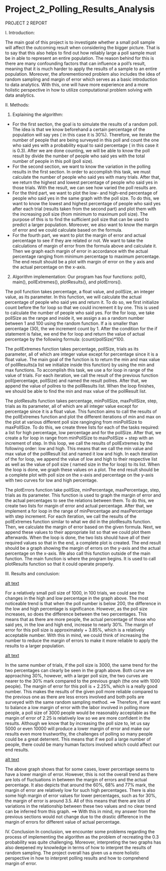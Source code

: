 # Project_2_Polling_Results_Analysis

PROJECT 2 REPORT

I. Introduction: 

The main goal of this project is to investigate whether a small poll sample will affect the outcoming result when considering the bigger picture. That is to say that this also helps to find out how reliably large a poll sample must be in able to represent an entire population. The reason behind for this is there are many confounding factors that can influence a poll’s result, meaning that it is much harder to apply the results of a sample to an entire population. Moreover, the aforementioned problem also includes the idea of random sampling and margin of error which serves as a basic introduction to data analytics. With this, one will have more experience and a more holistic perspective in how to utilize computational problem solving with data analytics. 

II. Methods: 
1. Explaining the algorithm: 
- For the first section, the goal is to simulate the results of a random poll. The idea is that we know beforehand a certain percentage of the population will say yes ( in this case it is 30%). Therefore, we iterate the number of people that are being surveyed in this poll and count the one who said yes with a probability equal to said percentage ( in this case it is 0.3). After we are done counting, we will be able to know the poll result by divide the number of people who said yes with the total number of people in this poll (poll size).
- For the second section, we want to know the variation in the polling results in the first section. In order to accomplish this task, we must calculate the number of people who said yes with many trials. After that, we return the highest and lowest percentage of people who said yes in those trials. With the result, we can see how varied the poll results are. 
- For the third part, we want to plot the low- and high-end percentage of people who said yes in the same graph with the poll size. To do this, we want to know the lowest and highest percentage of people who said yes after each trial (results taken from the second part) and plot them with the increasing poll size (from minimum to maximum poll size). The purpose of this is to find the sufficient poll size that can be used to predict a larger population. Moreover, we also want to know the margin of error and we could calculate based on the formula. 
- For the fourth part, we want to plot the margin of error and actual percentage to see if they are related or not. We want to take the calculations of margin of error from the formula above and calculate it. Then we graph each margin of error in accordance with the actual percentage ranging from minimum percentage to maximum percentage. The end result should be a plot with margin of error on the y axis and the actual percentage on the x-axis.  

2. Algorithm implementation: 
Our program has four functions: poll(), main(), pollExtremes(), plotResults(), and plotErrors(). 

The poll function takes percentage, a float value, and pollSize, an integer value, as its parameter. In this function, we will calculate the actual percentage of people who said yes and return it. To do so, we first initialize count before the for loop so that we could increment it by one. This is used to calculate the number of people who said yes. For the for loop, we take pollSize as the range and inside it, we assign a as a random number between 1 and 100 using the random function. If a is smaller than percentage (30), the we increment count by 1. After the condition for the if statement is false, we end the for loop and return the value of actual percentage by the following formula: (count/pollSize)*100. 

The  pollExtremes function takes percentage, pollSize, trials as its parameter, all of which are integer value except for percentage since it is a float value. The main goal of the function is to return the min and max value of pollResults(a list we initialize inside this function) by using the min and max functions. To accomplish this task, we use a for loop in range of the value of trials. For each iteration, we call the result of the previous function poll(percentage, pollSize) and named the result pollres. After that, we append the value of pollres to the pollResults list. When the loop finishes, we should be able to find the min and max value of the pollResult list. 

The plotResults function takes percentage, minPollSize, maxPollSize, step, trials as its parameter, all of which are all integer value except for percentage since it is a float value. This function aims to call the results of the pollExtremes function and plot the different iterations of min and max on the plot at various different poll size ranginging from minPollSize to maxPollSize. To do this, we create three lists for each of the tasks required: a list for high percentage, low percentage and for the pollSize. After that, we create a for loop in range from minPollSize to maxPollSize + step with an increment of step. In this loop, we call the results of pollExtremes by the following order: low and high. This means that we call the min value and max value of the pollResult list and named it low and high. In each iteration of the for loop, we append the value of low and high to their respective list as well as the value of poll size ( named size in the for loop) to its list. When the loop is done, we graph these values on a plot. The end result should be a complete plot with poll size on the x-axis and percentage on the y-axis with two curves for low and high percentage. 

The plotErrors function take pollSize, minPercentage, maxPercentage, step, trials as its parameter. This function is used to graph the margin of error and the actual percentages to see the relations between them. To do this, we create two lists for margin of error and actual percentage. After that, we implement a for loop in the range of minPercentage and maxPercentage with step increment. For each iteration, we call the results of the pollExtremes function similar to what we did in the plotResults function. Then, we calculate the margin of error based on the given formula. Next, we append these values to their appropriate list so that we could plot them afterwards. When the loop is done, the two lists should have all of their required values so that in the end, a complete plot is created. The end result should be a graph showing the margin of errors on the y-axis and the actual percentage on the x-axis. We also call this function outside of the main function. 
The main function is where the program begins. It is used to call plotResults function so that it could operate properly. 

III. Results and conclusion: 

[alt text](https://github.com/HoaTran2003/Project_2_Polling_Results_Analysis/blob/main/pol_size_per.png)

For a relatively small poll size of 1000, in 100 trials, we could see the changes in the high and low percentage in the graph above. The most noticeable trend is that when the poll number is below 200, the difference in the low and high percentage is significance. However, as the poll size increases, so does the difference between the two percentages. This means that as there are more people, the actual percentage of those who said yes, in the low and high end, increase to nearly 30%. The margin of error for this poll size is approximately + 3.85%, which is a relatively acceptable number. With this in mind, we could think of increasing the number to reduce the margin of errors to make it more reliable to apply the results to a larger population. 

[alt text](https://github.com/HoaTran2003/Project_2_Polling_Results_Analysis/blob/main/images_projects_2.jpg)
 
In the same number of trials, if the poll size is 3000, the same trend for the two percentages can clearly be seen in the graph above. Both curve are approaching 30%, however, with a larger poll size, the two curves are nearer to the 30% mark compared to the previous graph (the one with 1000 people). The margin of error for this poll is + 2.25%, which is a really good number. This makes the results of the given poll more reliable compared to the previous one as there are less errors involved and both polls are surveyed with the same random sampling method. 
==> Therefore, if we want to balance a low margin of error with the labor involved in polling more people, a poll size of 3000 people would be reasonably acceptable as the margin of error of 2.25 is relatively low so we are more confident in the results. Although we know that by increasing the poll size to, let us say 5000 or even 10000 will produce a lower margin of error and make our results even more trustworthy, the challenges of polling so many people could be a great deterrent. This means that if we poll a large number of people, there could be many human factors involved which could affect our end results. 

 [alt text](https://github.com/HoaTran2003/Project_2_Polling_Results_Analysis/blob/main/margin_error.jpg)

The above graph shows that for some cases, lower percentage seems to have a lower margin of error. However, this is not the overall trend as there are lots of fluctuations in between the margin of errors and the actual percentage. It also depicts that around the 60%, 68% and 77% mark, the margin of error are relatively low for such high percentages. There is also some high margin of error values for lower percentages, such as for 30%, the margin of error is around 3.5. All of this means that there are lots of variations in the relationship between these two values and no clear trend can be inferred from this graph. 
==> With this in mind, my answer from the previous sections would not change due to the drastic difference in the margin of errors for different value of actual percentage.

IV. Conclusion
In conclusion, we encounter some problems regarding the process of implementing the algorithm as the problem of recreating the 0.3 probability was quite challenging. Moreover, interpreting the two graphs has also deepened my knowledge in terms of how to interpret the results of random sampling. The project overall has given us a more holistic perspective in how to interpret polling results and how to comprehend margin of error. 
